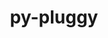 ---
title: "py-pluggy"
layout: cache
categories: [package, develop-2023-10-08]
meta: {"versions": ["1.0.0"], "compilers": ["apple-clang@=14.0.0", "cce@=15.0.1", "gcc@=11.1.0", "gcc@=11.3.0", "gcc@=11.4.0", "gcc@=7.3.1", "gcc@=7.5.0", "gcc@=9.4.0", "oneapi@=2023.2.1"], "oss": ["amzn2", "rhel8", "ubuntu18.04", "ubuntu20.04", "ubuntu22.04", "ventura"], "platforms": ["darwin", "linux"], "targets": ["aarch64", "neoverse_n1", "ppc64le", "x86_64_v3", "zen4"], "stacks": ["aws-isc", "aws-isc-aarch64", "data-vis-sdk", "e4s", "e4s-arm", "e4s-cray-rhel", "e4s-oneapi", "e4s-power", "ml-darwin-aarch64-mps", "ml-linux-x86_64-cpu", "ml-linux-x86_64-cuda", "ml-linux-x86_64-rocm", "radiuss", "root"], "num_specs": 21, "num_specs_by_stack": {"ml-darwin-aarch64-mps": 2, "root": 21, "aws-isc-aarch64": 2, "aws-isc": 1, "e4s-cray-rhel": 1, "radiuss": 2, "e4s-arm": 2, "e4s-power": 2, "data-vis-sdk": 2, "e4s": 3, "e4s-oneapi": 2, "ml-linux-x86_64-rocm": 1, "ml-linux-x86_64-cpu": 2, "ml-linux-x86_64-cuda": 2}}
spec_details: [{"hash": "6dpazysq2umeybvvdq63i4zkcxmm7qvt", "compiler": "apple-clang@=14.0.0", "versions": ["1.0.0"], "os": "ventura", "platform": "darwin", "target": "aarch64", "variants": ["build_system=python_pip"], "stacks": ["ml-darwin-aarch64-mps", "root"], "size": "-", "tarball": "https://binaries.spack.io/releases/develop-2023-10-08/build_cache/darwin-ventura-aarch64/apple-clang-14.0.0/py-pluggy-1.0.0/darwin-ventura-aarch64-apple-clang-14.0.0-py-pluggy-1.0.0-6dpazysq2umeybvvdq63i4zkcxmm7qvt.spack"}, {"hash": "ci4c6hwwptjkcrwlm2vkxtzit24ezisg", "compiler": "apple-clang@=14.0.0", "versions": ["1.0.0"], "os": "ventura", "platform": "darwin", "target": "aarch64", "variants": ["build_system=python_pip"], "stacks": ["ml-darwin-aarch64-mps", "root"], "size": "-", "tarball": "https://binaries.spack.io/releases/develop-2023-10-08/build_cache/darwin-ventura-aarch64/apple-clang-14.0.0/py-pluggy-1.0.0/darwin-ventura-aarch64-apple-clang-14.0.0-py-pluggy-1.0.0-ci4c6hwwptjkcrwlm2vkxtzit24ezisg.spack"}, {"hash": "6227l3y5d3u5cd34jtg4x4vjw5mkeiul", "compiler": "gcc@=7.3.1", "versions": ["1.0.0"], "os": "amzn2", "platform": "linux", "target": "aarch64", "variants": ["build_system=python_pip"], "stacks": ["aws-isc-aarch64", "root"], "size": "-", "tarball": "https://binaries.spack.io/releases/develop-2023-10-08/build_cache/linux-amzn2-aarch64/gcc-7.3.1/py-pluggy-1.0.0/linux-amzn2-aarch64-gcc-7.3.1-py-pluggy-1.0.0-6227l3y5d3u5cd34jtg4x4vjw5mkeiul.spack"}, {"hash": "4n6wvlqfydy2fkfll3g7mpooydxx7n2j", "compiler": "gcc@=7.3.1", "versions": ["1.0.0"], "os": "amzn2", "platform": "linux", "target": "neoverse_n1", "variants": ["build_system=python_pip"], "stacks": ["aws-isc-aarch64", "root"], "size": "-", "tarball": "https://binaries.spack.io/releases/develop-2023-10-08/build_cache/linux-amzn2-neoverse_n1/gcc-7.3.1/py-pluggy-1.0.0/linux-amzn2-neoverse_n1-gcc-7.3.1-py-pluggy-1.0.0-4n6wvlqfydy2fkfll3g7mpooydxx7n2j.spack"}, {"hash": "jric6hug6hdkrhcxeq6tdhpieckbbl56", "compiler": "gcc@=7.3.1", "versions": ["1.0.0"], "os": "amzn2", "platform": "linux", "target": "x86_64_v3", "variants": ["build_system=python_pip"], "stacks": ["aws-isc", "root"], "size": "-", "tarball": "https://binaries.spack.io/releases/develop-2023-10-08/build_cache/linux-amzn2-x86_64_v3/gcc-7.3.1/py-pluggy-1.0.0/linux-amzn2-x86_64_v3-gcc-7.3.1-py-pluggy-1.0.0-jric6hug6hdkrhcxeq6tdhpieckbbl56.spack"}, {"hash": "h2ddu2g5fkjifruhmvwr5pcnadkvxlh3", "compiler": "cce@=15.0.1", "versions": ["1.0.0"], "os": "rhel8", "platform": "linux", "target": "zen4", "variants": ["build_system=python_pip"], "stacks": ["e4s-cray-rhel", "root"], "size": "-", "tarball": "https://binaries.spack.io/releases/develop-2023-10-08/build_cache/linux-rhel8-zen4/cce-15.0.1/py-pluggy-1.0.0/linux-rhel8-zen4-cce-15.0.1-py-pluggy-1.0.0-h2ddu2g5fkjifruhmvwr5pcnadkvxlh3.spack"}, {"hash": "hpkr7khktekjjs6btvr633k7szgw5d2l", "compiler": "gcc@=7.5.0", "versions": ["1.0.0"], "os": "ubuntu18.04", "platform": "linux", "target": "x86_64_v3", "variants": ["build_system=python_pip"], "stacks": ["radiuss", "root"], "size": "-", "tarball": "https://binaries.spack.io/releases/develop-2023-10-08/build_cache/linux-ubuntu18.04-x86_64_v3/gcc-7.5.0/py-pluggy-1.0.0/linux-ubuntu18.04-x86_64_v3-gcc-7.5.0-py-pluggy-1.0.0-hpkr7khktekjjs6btvr633k7szgw5d2l.spack"}, {"hash": "5asv4lb3efelgm5kahuvl5xkpbqaiixz", "compiler": "gcc@=7.5.0", "versions": ["1.0.0"], "os": "ubuntu18.04", "platform": "linux", "target": "x86_64_v3", "variants": ["build_system=python_pip"], "stacks": ["radiuss", "root"], "size": "-", "tarball": "https://binaries.spack.io/releases/develop-2023-10-08/build_cache/linux-ubuntu18.04-x86_64_v3/gcc-7.5.0/py-pluggy-1.0.0/linux-ubuntu18.04-x86_64_v3-gcc-7.5.0-py-pluggy-1.0.0-5asv4lb3efelgm5kahuvl5xkpbqaiixz.spack"}, {"hash": "aya7wwvgbwr52fzvkm4yejr5cghcijjx", "compiler": "gcc@=11.4.0", "versions": ["1.0.0"], "os": "ubuntu20.04", "platform": "linux", "target": "aarch64", "variants": ["build_system=python_pip"], "stacks": ["e4s-arm", "root"], "size": "-", "tarball": "https://binaries.spack.io/releases/develop-2023-10-08/build_cache/linux-ubuntu20.04-aarch64/gcc-11.4.0/py-pluggy-1.0.0/linux-ubuntu20.04-aarch64-gcc-11.4.0-py-pluggy-1.0.0-aya7wwvgbwr52fzvkm4yejr5cghcijjx.spack"}, {"hash": "yn3d2wzgmsqsyv36na56lpamgs6i7vzw", "compiler": "gcc@=11.4.0", "versions": ["1.0.0"], "os": "ubuntu20.04", "platform": "linux", "target": "aarch64", "variants": ["build_system=python_pip"], "stacks": ["e4s-arm", "root"], "size": "-", "tarball": "https://binaries.spack.io/releases/develop-2023-10-08/build_cache/linux-ubuntu20.04-aarch64/gcc-11.4.0/py-pluggy-1.0.0/linux-ubuntu20.04-aarch64-gcc-11.4.0-py-pluggy-1.0.0-yn3d2wzgmsqsyv36na56lpamgs6i7vzw.spack"}, {"hash": "nn7fnkvdxi3bxhhjkbxn7lkwilnfuasy", "compiler": "gcc@=9.4.0", "versions": ["1.0.0"], "os": "ubuntu20.04", "platform": "linux", "target": "ppc64le", "variants": ["build_system=python_pip"], "stacks": ["e4s-power", "root"], "size": "-", "tarball": "https://binaries.spack.io/releases/develop-2023-10-08/build_cache/linux-ubuntu20.04-ppc64le/gcc-9.4.0/py-pluggy-1.0.0/linux-ubuntu20.04-ppc64le-gcc-9.4.0-py-pluggy-1.0.0-nn7fnkvdxi3bxhhjkbxn7lkwilnfuasy.spack"}, {"hash": "cumjqvbjiejso77vundxqhapdwwiylml", "compiler": "gcc@=9.4.0", "versions": ["1.0.0"], "os": "ubuntu20.04", "platform": "linux", "target": "ppc64le", "variants": ["build_system=python_pip"], "stacks": ["e4s-power", "root"], "size": "-", "tarball": "https://binaries.spack.io/releases/develop-2023-10-08/build_cache/linux-ubuntu20.04-ppc64le/gcc-9.4.0/py-pluggy-1.0.0/linux-ubuntu20.04-ppc64le-gcc-9.4.0-py-pluggy-1.0.0-cumjqvbjiejso77vundxqhapdwwiylml.spack"}, {"hash": "v7wqqjkkfwj2q5vuhro7vpwcanv5l4xv", "compiler": "gcc@=11.1.0", "versions": ["1.0.0"], "os": "ubuntu20.04", "platform": "linux", "target": "x86_64_v3", "variants": ["build_system=python_pip"], "stacks": ["data-vis-sdk", "root"], "size": "-", "tarball": "https://binaries.spack.io/releases/develop-2023-10-08/build_cache/linux-ubuntu20.04-x86_64_v3/gcc-11.1.0/py-pluggy-1.0.0/linux-ubuntu20.04-x86_64_v3-gcc-11.1.0-py-pluggy-1.0.0-v7wqqjkkfwj2q5vuhro7vpwcanv5l4xv.spack"}, {"hash": "55fndqb5f6wqtqz3vuq43dtgm5ix5tra", "compiler": "gcc@=11.1.0", "versions": ["1.0.0"], "os": "ubuntu20.04", "platform": "linux", "target": "x86_64_v3", "variants": ["build_system=python_pip"], "stacks": ["data-vis-sdk", "root"], "size": "-", "tarball": "https://binaries.spack.io/releases/develop-2023-10-08/build_cache/linux-ubuntu20.04-x86_64_v3/gcc-11.1.0/py-pluggy-1.0.0/linux-ubuntu20.04-x86_64_v3-gcc-11.1.0-py-pluggy-1.0.0-55fndqb5f6wqtqz3vuq43dtgm5ix5tra.spack"}, {"hash": "75msof254r4fjkdwxw6luhlzsjphiskp", "compiler": "gcc@=11.4.0", "versions": ["1.0.0"], "os": "ubuntu20.04", "platform": "linux", "target": "x86_64_v3", "variants": ["build_system=python_pip"], "stacks": ["e4s", "root"], "size": "-", "tarball": "https://binaries.spack.io/releases/develop-2023-10-08/build_cache/linux-ubuntu20.04-x86_64_v3/gcc-11.4.0/py-pluggy-1.0.0/linux-ubuntu20.04-x86_64_v3-gcc-11.4.0-py-pluggy-1.0.0-75msof254r4fjkdwxw6luhlzsjphiskp.spack"}, {"hash": "7irrhshw6pulp2quczminydxzuwtoj4v", "compiler": "gcc@=11.4.0", "versions": ["1.0.0"], "os": "ubuntu20.04", "platform": "linux", "target": "x86_64_v3", "variants": ["build_system=python_pip"], "stacks": ["e4s", "root"], "size": "-", "tarball": "https://binaries.spack.io/releases/develop-2023-10-08/build_cache/linux-ubuntu20.04-x86_64_v3/gcc-11.4.0/py-pluggy-1.0.0/linux-ubuntu20.04-x86_64_v3-gcc-11.4.0-py-pluggy-1.0.0-7irrhshw6pulp2quczminydxzuwtoj4v.spack"}, {"hash": "ivsxt435pvfvjdkaotbg45pmhophk5kt", "compiler": "gcc@=11.4.0", "versions": ["1.0.0"], "os": "ubuntu20.04", "platform": "linux", "target": "x86_64_v3", "variants": ["build_system=python_pip"], "stacks": ["e4s", "root"], "size": "-", "tarball": "https://binaries.spack.io/releases/develop-2023-10-08/build_cache/linux-ubuntu20.04-x86_64_v3/gcc-11.4.0/py-pluggy-1.0.0/linux-ubuntu20.04-x86_64_v3-gcc-11.4.0-py-pluggy-1.0.0-ivsxt435pvfvjdkaotbg45pmhophk5kt.spack"}, {"hash": "ojduhls3yezyg4j4ir32n5rp4h7jfb6w", "compiler": "oneapi@=2023.2.1", "versions": ["1.0.0"], "os": "ubuntu20.04", "platform": "linux", "target": "x86_64_v3", "variants": ["build_system=python_pip"], "stacks": ["e4s-oneapi", "root"], "size": "-", "tarball": "https://binaries.spack.io/releases/develop-2023-10-08/build_cache/linux-ubuntu20.04-x86_64_v3/oneapi-2023.2.1/py-pluggy-1.0.0/linux-ubuntu20.04-x86_64_v3-oneapi-2023.2.1-py-pluggy-1.0.0-ojduhls3yezyg4j4ir32n5rp4h7jfb6w.spack"}, {"hash": "ji7xahata2qeyzgbzvgqnk2hvngz3scu", "compiler": "oneapi@=2023.2.1", "versions": ["1.0.0"], "os": "ubuntu20.04", "platform": "linux", "target": "x86_64_v3", "variants": ["build_system=python_pip"], "stacks": ["e4s-oneapi", "root"], "size": "-", "tarball": "https://binaries.spack.io/releases/develop-2023-10-08/build_cache/linux-ubuntu20.04-x86_64_v3/oneapi-2023.2.1/py-pluggy-1.0.0/linux-ubuntu20.04-x86_64_v3-oneapi-2023.2.1-py-pluggy-1.0.0-ji7xahata2qeyzgbzvgqnk2hvngz3scu.spack"}, {"hash": "exzf6ssc42ofvzoduzod3tns2kzvhwxs", "compiler": "gcc@=11.3.0", "versions": ["1.0.0"], "os": "ubuntu22.04", "platform": "linux", "target": "x86_64_v3", "variants": ["build_system=python_pip"], "stacks": ["ml-linux-x86_64-rocm", "ml-linux-x86_64-cpu", "root", "ml-linux-x86_64-cuda"], "size": "-", "tarball": "https://binaries.spack.io/releases/develop-2023-10-08/build_cache/linux-ubuntu22.04-x86_64_v3/gcc-11.3.0/py-pluggy-1.0.0/linux-ubuntu22.04-x86_64_v3-gcc-11.3.0-py-pluggy-1.0.0-exzf6ssc42ofvzoduzod3tns2kzvhwxs.spack"}, {"hash": "572mr4vxexg6mdp6xjhawngyursk4rry", "compiler": "gcc@=11.3.0", "versions": ["1.0.0"], "os": "ubuntu22.04", "platform": "linux", "target": "x86_64_v3", "variants": ["build_system=python_pip"], "stacks": ["ml-linux-x86_64-cpu", "root", "ml-linux-x86_64-cuda"], "size": "-", "tarball": "https://binaries.spack.io/releases/develop-2023-10-08/build_cache/linux-ubuntu22.04-x86_64_v3/gcc-11.3.0/py-pluggy-1.0.0/linux-ubuntu22.04-x86_64_v3-gcc-11.3.0-py-pluggy-1.0.0-572mr4vxexg6mdp6xjhawngyursk4rry.spack"}]
---